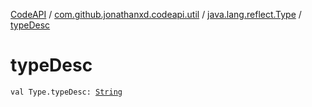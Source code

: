 [CodeAPI](../../index.md) / [com.github.jonathanxd.codeapi.util](../index.md) / [java.lang.reflect.Type](index.md) / [typeDesc](.)

# typeDesc

`val Type.typeDesc: `[`String`](https://kotlinlang.org/api/latest/jvm/stdlib/kotlin/-string/index.html)